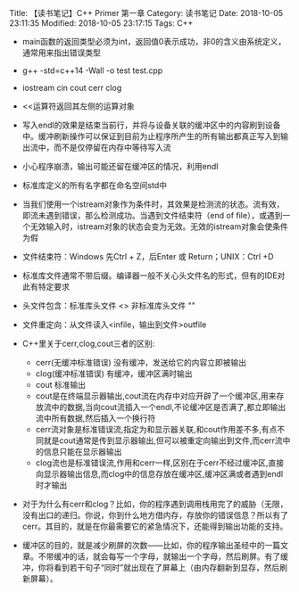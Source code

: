 Title: 【读书笔记】C++ Primer 第一章
Category: 读书笔记
Date: 2018-10-05 23:11:35
Modified: 2018-10-05 23:17:15
Tags: C++

- main函数的返回类型必须为int，返回值0表示成功，非0的含义由系统定义，通常用来指出错误类型
- g++ -std=c++14  -Wall -o test test.cpp
- iostream cin cout cerr clog
- <<运算符返回其左侧的运算对象
- 写入endl的效果是结束当前行，并将与设备关联的缓冲区中的内容刷到设备中。缓冲刷新操作可以保证到目前为止程序所产生的所有输出都真正写入到输出流中，而不是仅停留在内存中等待写入流
- 小心程序崩溃，输出可能还留在缓冲区的情况，利用endl
- 标准库定义的所有名字都在命名空间std中
- 当我们使用一个istream对象作为条件时，其效果是检测流的状态。流有效，即流未遇到错误，那么检测成功。当遇到文件结束符（end of file），或遇到一个无效输入时，istream对象的状态会变为无效。无效的istream对象会使条件为假
- 文件结束符：Windows 先Ctrl + Z，后Enter 或 Return；UNIX：Ctrl +D
- 标准库文件通常不带后缀。编译器一般不关心头文件名的形式，但有的IDE对此有特定要求
- 头文件包含：标准库头文件 <>     非标准库头文件 ""
- 文件重定向：从文件读入\<infile，输出到文件\>outfile
- C++里关于cerr,clog,cout三者的区别:
    - cerr(无缓冲标准错误) 没有缓冲，发送给它的内容立即被输出
    - clog(缓冲标准错误)  有缓冲，缓冲区满时输出
    - cout  标准输出
    - cout是在终端显示器输出,cout流在内存中对应开辟了一个缓冲区,用来存放流中的数据,当向cout流插入一个endl,不论缓冲区是否满了,都立即输出流中所有数据,然后插入一个换行符
    - cerr流对象是标准错误流,指定为和显示器关联,和cout作用差不多,有点不同就是cout通常是传到显示器输出,但可以被重定向输出到文件,而cerr流中的信息只能在显示器输出
    - clog流也是标准错误流,作用和cerr一样,区别在于cerr不经过缓冲区,直接向显示器输出信息,而clog中的信息存放在缓冲区,缓冲区满或者遇到endl时才输出

- 对于为什么有cerr和clog？比如，你的程序遇到调用栈用完了的威胁（无限，没有出口的递归。你说，你到什么地方借内存，存放你的错误信息？所以有了cerr。其目的，就是在你最需要它的紧急情况下，还能得到输出功能的支持。
- 缓冲区的目的，就是减少刷屏的次数——比如，你的程序输出圣经中的一篇文章。不带缓冲的话，就会每写一个字母，就输出一个字母，然后刷屏。有了缓冲，你将看到若干句子“同时”就出现在了屏幕上（由内存翻新到显存，然后刷新屏幕）。
